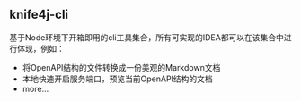 
## knife4j-cli

基于Node环境下开箱即用的cli工具集合，所有可实现的IDEA都可以在该集合中进行体现，例如：

- 将OpenAPI结构的文件转换成一份美观的Markdown文档
- 本地快速开启服务端口，预览当前OpenAPI结构的文档
- more...
